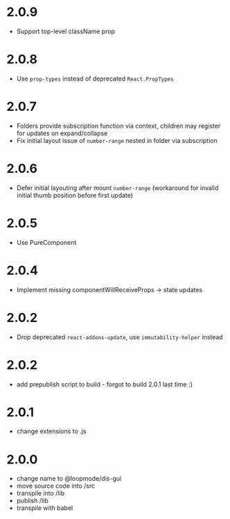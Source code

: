 # 2.0.9

- Support top-level className prop

# 2.0.8

- Use `prop-types` instead of deprecated `React.PropTypes`

# 2.0.7

- Folders provide subscription function via context, children may register for updates on expand/collapse
- Fix initial layout issue of `number-range` nested in folder via subscription 

# 2.0.6

- Defer initial layouting after mount `number-range` (workaround for invalid initial thumb position before first update)

# 2.0.5

- Use PureComponent

# 2.0.4

- Implement missing componentWillReceiveProps -> state updates

# 2.0.2

- Drop deprecated `react-addons-update`, use `immutability-helper` instead

# 2.0.2

- add prepublish script to build - forgot to build 2.0.1 last time :)

# 2.0.1

- change extensions to .js

# 2.0.0

- change name to @loopmode/dis-gui
- move source code into /src
- transpile into /lib
- publish /lib
- transpile with babel
